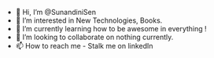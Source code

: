 - 👋 Hi, I’m @SunandiniSen
- 👀 I’m interested in New Technologies, Books.
- 🌱 I’m currently learning how to be awesome in everything !
- 💞️ I’m looking to collaborate on nothing currently.
- 📫 How to reach me - Stalk me on linkedIn

<!---
SunandiniSen/SunandiniSen is a ✨ special ✨ repository because its `README.md` (this file) appears on your GitHub profile.
You can click the Preview link to take a look at your changes.
--->
